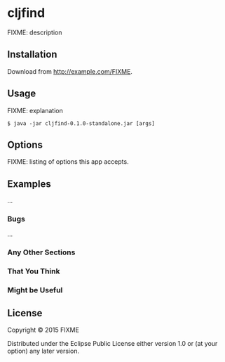 # cljfind

FIXME: description

## Installation

Download from http://example.com/FIXME.

## Usage

FIXME: explanation

    $ java -jar cljfind-0.1.0-standalone.jar [args]

## Options

FIXME: listing of options this app accepts.

## Examples

...

### Bugs

...

### Any Other Sections
### That You Think
### Might be Useful

## License

Copyright © 2015 FIXME

Distributed under the Eclipse Public License either version 1.0 or (at
your option) any later version.

